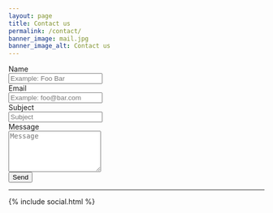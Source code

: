 ```yaml
---
layout: page
title: Contact us
permalink: /contact/
banner_image: mail.jpg
banner_image_alt: Contact us
---
```


<!-- Form settings: https://getsimpleform.com/forms/18875cf0213a46388b9dd9e2286102f2/edit -->

<form action='https://getsimpleform.com/messages?form_api_token=36c118daf6350ed43595947c6f1fa3fa' method='post'>
  <!-- the redirect_to is optional, the form will redirect to the referrer on submission -->
  <input type='hidden' name='redirect_to' value='/contact-success' />

  <!-- all your input fields here.... -->

  <div class="form-group">
	  <label for="name" class="col-sm-2 control-label">Name</label>
	  <div class="col-sm-10">
    	<input type='text' name='name' placeholder='Example: Foo Bar' required class='form-control' />
      </div>
  </div>

  <div class="form-group">
	  <label for="email" class="col-sm-2 control-label">Email</label>
	  <div class="col-sm-10">
		<input type='email' name='email' placeholder='Example: foo@bar.com' required class='form-control' />
      </div>
  </div>

  <div class="form-group">
	  <label for="subject" class="col-sm-2 control-label">Subject</label>
	  <div class="col-sm-10">
		<input type='text' name='subject' placeholder='Subject' required class='form-control' />
      </div>
  </div>

  <div class="form-group">
	  <label for="message" class="col-sm-2 control-label">Message</label>
	  <div class="col-sm-10">
		<textarea name='message' rows='5' placeholder='Message' class='form-control'></textarea>
      </div>
  </div>

  <div class="form-group">
	<div class="col-sm-offset-2 col-sm-10">
  	  <input type='submit' value='Send' class='bt bt-default' />
	</div>
  </div>

</form>

---

{% include social.html %}
